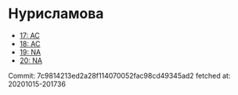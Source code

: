 # Нурисламова
- [17: AC](17.md)
- [18: AC](18.md)
- [19: NA](19.md)
- [20: NA](20.md)

Commit: 7c9814213ed2a28f114070052fac98cd49345ad2
 fetched at: 20201015-201736
